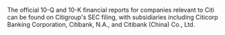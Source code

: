 The official 10-Q and 10-K financial reports for companies relevant to Citi can be found on Citigroup's SEC filing, with subsidiaries including Citicorp Banking Corporation, Citibank, N.A., and Citibank (China) Co., Ltd.